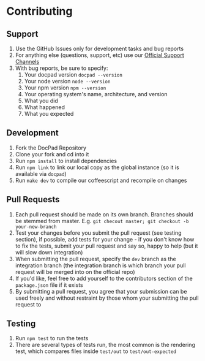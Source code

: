 # Contributing


## Support

1. Use the GitHub Issues only for development tasks and bug reports
1. For anything else (questions, support, etc) use our [Official Support Channels](http://bevry.me/support)
1. With bug reports, be sure to specify:
	1. Your docpad version `docpad --version`
	1. Your node version `node --version`
	1. Your npm version `npm --version`
	1. Your operating system's name, architecture, and version
	1. What you did
	1. What happened
	1. What you expected


## Development

1. Fork the DocPad Repository
1. Clone your fork and cd into it
1. Run `npm install` to install dependencies
1. Run `npm link` to link our local copy as the global instance (so it is available via `docpad`)
1. Run `make dev` to compile our coffeescript and recompile on changes


## Pull Requests

1. Each pull request should be made on its own branch. Branches should be stemmed from master. E.g. `git checout master; git checkout -b your-new-branch`
1. Test your changes before you submit the pull request (see testing section), if possible, add tests for your change - if you don't know how to fix the tests, submit your pull request and say so, happy to help (but it will slow down integration)
1. When submitting the pull request, specify the `dev` branch as the integration branch (the integration branch is which branch your pull request will be merged into on the official repo)
1. If you'd like, feel free to add yourself to the contributors section of the `package.json` file if it exists
1. By submitting a pull request, you agree that your submission can be used freely and without restraint by those whom your submitting the pull request to


## Testing

1. Run `npm test` to run the tests
1. There are several types of tests run, the most common is the rendering test, which compares files inside `test/out` to `test/out-expected`
